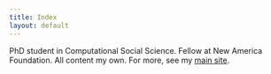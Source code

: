 ```yaml
---
title: Index
layout: default
---
```


PhD student in Computational Social Science. Fellow at New America Foundation. All content my own. For more, see my [main site](aelkus.github.io). 









